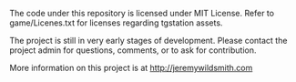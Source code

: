 The code under this repository is licensed under MIT License. Refer to game/Licenes.txt for licenses regarding tgstation assets.

The project is still in very early stages of development. Please contact the project admin for questions, comments, or to ask for contribution.

More information on this project is at http://jeremywildsmith.com
